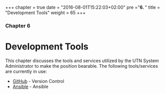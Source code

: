 +++
chapter = true
date = "2016-08-01T15:22:03+02:00"
pre ="<b>6. </b>"
title = "Development Tools"
weight = 65
+++

### Chapter 6

# Development Tools

This chapter discusses the tools and services utilized by the UTN System
Administrator to make the position bearable. The following tools/services are
currently in use:

- [GitHub](/development_tools/github) - Version Control
- [Ansible](/development_tools/ansible) - Ansible
